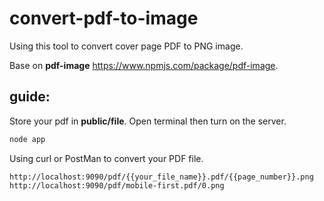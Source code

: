 # convert-pdf-to-image
Using this tool to convert cover page PDF to PNG image.

Base on **pdf-image** <https://www.npmjs.com/package/pdf-image>.

## guide:

Store your pdf in **public/file**.
Open terminal then turn on the server.
```javascript
node app
```
Using curl or PostMan to convert your PDF file.
```
http://localhost:9090/pdf/{{your_file_name}}.pdf/{{page_number}}.png
http://localhost:9090/pdf/mobile-first.pdf/0.png
```
